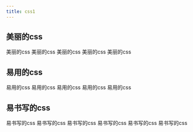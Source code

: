 ```yaml
---
title: css1
---
```


## 美丽的css

美丽的css
美丽的css
美丽的css
美丽的css
美丽的css

## 易用的css

易用的css
易用的css
易用的css
易用的css
易用的css


## 易书写的css

易书写的css
易书写的css
易书写的css
易书写的css
易书写的css
易书写的css

